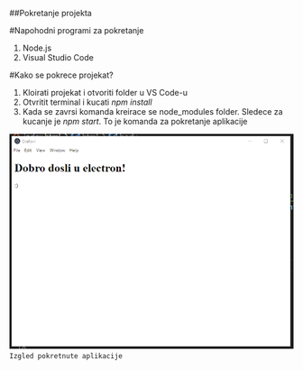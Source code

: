 ##Pokretanje projekta

#Napohodni programi za pokretanje
1. Node.js
2. Visual Studio Code

#Kako se pokrece projekat?
1. Kloirati projekat i otvoriti folder u VS Code-u
2. Otvritit terminal i kucati *npm install*
3. Kada se zavrsi komanda kreirace se node_modules folder. Sledece za kucanje je *npm start*. To je komanda za pokretanje aplikacije


![Pocetna](startup.PNG)
``Izgled pokretnute aplikacije``
